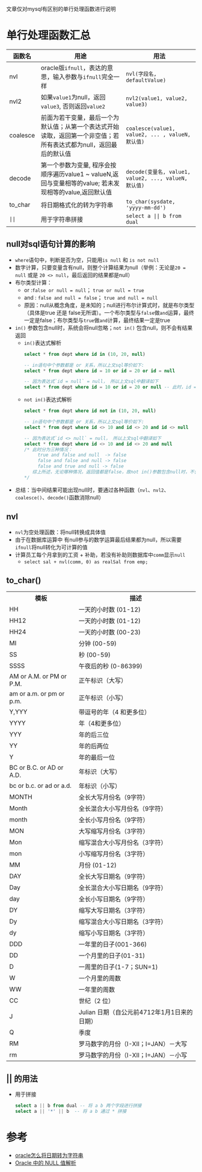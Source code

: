 文章仅对mysql有区别的单行处理函数进行说明

# 单行处理函数汇总  

|函数名|用途|用法|
|--|--|--|
|nvl|oracle版`ifnull`，表达的意思，输入参数与`ifnull`完全一样|`nvl(字段名, defaultValue)`|
|nvl2|如果`value1`为null，返回`value3`, 否则返回`value2`|`nvl2(value1, value2, value3)`|
|coalesce|前面为若干变量，最后一个为默认值；从第一个表达式开始读取，返回第一个非空值；若所有表达式都为null，返回最后的默认值|`coalesce(value1, value2, ... , valueN, 默认值)`|
|decode|第一个参数为变量, 程序会按顺序遍历value1 ~ valueN,返回与变量相等的value; 若未发现相等的value,返回默认值|`decode(变量名, value1, value2, ..., valueN, 默认值)`|
|to_char|将日期格式化的转为字符串|`to_char(sysdate, 'yyyy-mm-dd')`|
|`\|\|`|用于字符串拼接|`select a \|\| b from dual` |

## null对sql语句计算的影响
* `where`语句中，判断是否为空，只能用`is null` 和 `is not null`
* 数字计算，只要变量含有null，则整个计算结果为null（举例：无论是`20 = null` 或是 `20 <> null`，最后返回的结果都是null）
* 布尔类型计算：
  * or :`false or null = null`； `true or null = true`
  * and : `false and null = false`； `true and null = null`
  * 原因：null从概念角度，是未知的；null进行布尔计算式时，就是布尔类型（具体是true 还是 false无所谓）。一个布尔类型与`false`做`and`运算，最终一定是false；布尔类型与`true`做`and`计算，最终结果一定是true
* `in()` 参数包含null时，系统会将null忽略；`not in()` 包含null，则不会有结果返回
  * `in()`表达式解析
     ```sql
     select * from dept where id in (10, 20, null)

     -- in语句中个参数都是 or 关系，所以上文sql等价如下:
     select * from dept where id = 10 or id = 20 or id = null

     -- 因为表达式`id = null` = null， 所以上文sql中翻译如下
     select * from dept where id = 10 or id = 20 or null -- 此时，id = 10 或 20，整个表达式为true
     ```
  * `not in()`表达式解析
     ```sql
     select * from dept where id not in (10, 20, null)

     -- in语句中个参数都是 or 关系，所以上文sql等价如下:
     select * from dept where id <> 10 and id <> 20 and id <> null

     -- 因为表达式`id <> null` = null， 所以上文sql中翻译如下
     select * from dept where id <> 10 and id <> 20 and null
     /* 此时分为三种情况：
          true and false and null  -> false
          false and false and null -> false
          false and true and null -> false
        综上所述，无论哪种情况，返回值都是false，故not in()参数包含null时，不会返回任何值
     */
     ```
* 总结：当中间结果可能出现null时，要通过各种函数（`nvl`、`nvl2`、`coalesce()`、`decode()`函数消除null）

## nvl
* `nvl`为空处理函数：将null转换成具体值
* 由于在数据库运算中 有null参与的数学运算最后结果都为null，所以需要`ifnull`将null转化为可计算的值
* 计算员工每个月拿到的工资 + 补助，若没有补助则数据库中`comm`显示`null`
  * `select sal + nvl(comm, 0) as realSal from emp;`

## to_char()

<table>
<tr>
    <th>模板</th>
    <th>描述</th>
</tr>
<tr>
     <td>HH</td>
     <td>一天的小时数 (01-12)</td>
</tr>
<tr>
     <td>HH12</td>
     <td>一天的小时数 (01-12)</td>
</tr>
<tr>
     <td>HH24</td>
     <td>一天的小时数 (00-23)</td>
</tr>
<tr>
     <td>MI</td>
     <td>分钟 (00-59)</td>
</tr>
<tr>
     <td>SS</td>
     <td>秒 (00-59)</td>
</tr>
<tr>
     <td>SSSS</td>
     <td>午夜后的秒 (0-86399)</td>
</tr>
<tr>
     <td>AM or A.M. or PM or P.M.</td>
     <td>正午标识（大写）</td>
</tr>
<tr>
     <td>am or a.m. or pm or p.m.</td>
     <td>正午标识（小写）</td>
</tr>
<tr>
     <td>Y,YYY</td>
     <td>带逗号的年（4 和更多位）</td>
</tr>
<tr>
     <td>YYYY</td>
     <td>年（4和更多位）</td>
</tr>
<tr>
     <td>YYY</td>
     <td>年的后三位</td>
</tr>
<tr>
     <td>YY</td>
     <td>年的后两位</td>
</tr>
<tr>
     <td>Y</td>
     <td>年的最后一位</td>
</tr>
<tr>
     <td>BC or B.C. or AD or A.D.</td>
     <td>年标识（大写）</td>
</tr>
<tr>
     <td>bc or b.c. or ad or a.d.</td>
     <td>年标识（小写）</td>
</tr>
<tr>
     <td>MONTH</td>
     <td>全长大写月份名（9字符）</td>
</tr>
<tr>
     <td>Month</td>
     <td>全长混合大小写月份名（9字符）</td>
</tr>
<tr>
     <td>month</td>
     <td>全长小写月份名（9字符）</td>
</tr>
<tr>
     <td>MON</td>
     <td>大写缩写月份名（3字符）</td>
</tr>
<tr>
     <td>Mon</td>
     <td>缩写混合大小写月份名（3字符）</td>
</tr>
<tr>
     <td>mon</td>
     <td>小写缩写月份名（3字符）</td>
</tr>
<tr>
     <td>MM</td>
     <td>月份 (01-12)</td>
</tr>
<tr>
     <td>DAY</td>
     <td>全长大写日期名（9字符）</td>
</tr>
<tr>
     <td>Day</td>
     <td>全长混合大小写日期名（9字符）</td>
</tr>
<tr>
     <td>day</td>
     <td>全长小写日期名（9字符）</td>
</tr>
<tr>
     <td>DY</td>
     <td>缩写大写日期名（3字符）</td>
</tr>
<tr>
     <td>Dy</td>
     <td>缩写混合大小写日期名（3字符）</td>
</tr>
<tr>
     <td>dy</td>
     <td>缩写小写日期名（3字符）</td>
</tr>
<tr>
     <td>DDD</td>
     <td>一年里的日子(001-366)</td>
</tr>
<tr>
     <td>DD</td>
     <td>一个月里的日子(01-31)</td>
</tr>
<tr>
     <td>D</td>
     <td>一周里的日子(1-7；SUN=1)</td>
</tr>
<tr>
     <td>W</td>
     <td>一个月里的周数</td>
</tr>
<tr>
     <td>WW</td>
     <td>一年里的周数</td>
</tr>
<tr>
     <td>CC</td>
     <td>世纪（2 位）</td>
</tr>
<tr>
     <td>J</td>
     <td>Julian 日期（自公元前4712年1月1日来的日期）</td>
</tr>
<tr>
     <td>Q</td>
     <td>季度</td>
</tr>
<tr>
     <td>RM</td>
     <td>罗马数字的月份（I-XII；I=JAN）－大写</td>
</tr>
<tr>
     <td>rm</td>
     <td>罗马数字的月份（I-XII；I=JAN）－小写</td>
</tr>
</table>

## \|\| 的用法
* 用于拼接
  ```sql
  select a || b from dual -- 将 a b 两个字段进行拼接
  select a || '*' || b  -- 将 a b 通过 * 拼接
  ```

# 参考
* [oracle怎么将日期转为字符串](https://www.php.cn/oracle/489480.html)
* [Oracle 中的 NULL 值解析](https://mp.weixin.qq.com/s?__biz=MjM5MzExMTU2OQ==&mid=208458155&idx=1&sn=edfb86f72011072a4143eb618f003dc3&chksm=2f047ad51873f3c36e617d2cb33730ce854bff169b84753531f4a359686c822e1381fbc634ff&scene=27)